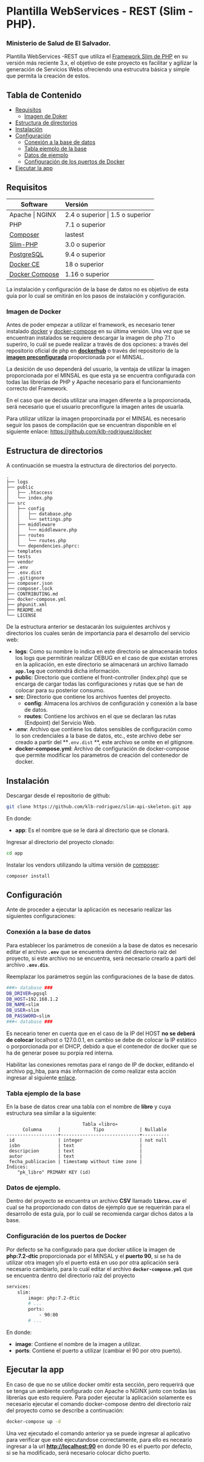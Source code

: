 # Plantilla WebServices - REST (Slim - PHP).

### Ministerio de Salud de El Salvador.

Plantilla WebServices -REST que utiliza el [Framework Slim de PHP](https://www.slimframework.com/) en su versión más reciente 3.x, el objetivo de este proyecto es facilitar y agilizar la generación de Servicios Webs ofreciendo una estrucutra básica y simple que permita la creación de estos.



## Tabla de Contenido

* [Requisitos](#requisitos)
  * [Imagen de Doker](#imagen-de-docker)
* [Estructura de directorios](#estructura-de-directorios)
* [Instalación](#instalacion)
* [Configuración](#configuracion)
  * [Conexión a la base de datos](#conexion-a-la-base-de-datos)
  * [Tabla ejemplo de la base](#tabla-ejemplo-de-la-base)
  * [Datos de ejemplo](#datos-de-ejemplo)
  * [Configuración de los puertos de Docker](#configuracion-de-los-puertos-de-docker)
* [Ejecutar la app](#ejecutar-la-app)

## **Requisitos**

| **Software**                                                 | **Versión**      |
| ------------------------------------------------------------ | :--------------- |
| Apache \| NGINX                                               | 2.4 o superior \| 1.5 o superior |
| PHP                                                          | 7.1 o superior |
| [Composer](https://getcomposer.org/download/) | lastest |
| [Slim-PHP](https://www.slimframework.com/docs/v3/start/installation.html) | 3.0 o superior |
| [PostgreSQL](https://www.postgresql.org/) | 9.4 o superior |
| [Docker CE](https://docs.docker.com/install/) | 18 o superior |
| [Docker Compose](https://docs.docker.com/compose/install/) | 1.16 o superior |

La instalación y configuración de la base de datos no es objetivo de esta guía por lo cual se omitirán en los pasos de instalación y configuración.



### Imagen de Docker

Antes de poder empezar a utilizar el framework, es necesario tener instalado [docker](https://docs.docker.com/install/) y [docker-compose](https://docs.docker.com/compose/install/) en su última versión. Una vez que se encuentran instalados se requiere descargar la imagen de php 7.1 o superiro, lo cuál se puede realizar a través de dos opciones: a través del repositorio oficial de php en **[dockerhub](https://hub.docker.com/_/php/)** o través del repositorio de la **[imagen preconfigurada](https://github.com/klb-rodriguez/docker)** proporcionada por el MINSAL.



La desición de uso dependerá del usuario, la ventaja de utilizar la imagen proporcionada por el MINSAL es que esta ya se encuentra configurada con todas las librerías de PHP y Apache necesario para el funcionamiento correcto del Framework.

En el caso que se decida utilizar una imagen diferente a la proporcionada, será necesario que  el usuario preconfigure la imagen antes de usuarla.



Para utilizar utilizar la imagen proporcinada por el MINSAL es necesario seguir los pasos de compilación que se encuentran disponible en el siguiente enlace: https://github.com/klb-rodriguez/docker



## Estructura de directorios

A continuación se muestra la estructura de directorios del poryecto.

```
.
├── logs
├── public
│   ├── .htaccess
│   └── index.php
├── src
│   ├── config
│   │   ├── database.php
│   │   └── settings.php
│   ├── middleware
│   │   └── middleware.php
│   ├── routes
│   │   └── routes.php
│   └── dependencies.phprc:
├── templates
├── tests
├── vendor
├── .env
├── .env.dist
├── .gitignore
├── composer.json
├── composer.lock
├── CONTRIBUTING.md
├── docker-compose.yml
├── phpunit.xml
├── README.md
└── LICENSE

```

De la estructura anterior se destacarán los suiguientes archivos y directorios los cuales serán de importancia para el desarrollo del servicio web:

- **logs**: Como su nombre lo indica en este directorio se almacenarán todos los logs que permitirán realizar DEBUG en el caso de que existan errores en la aplicación, en este directorio se almacenará un archivo llamado **`app.log`** que contendrá dicha información.
- **public**: Directorio que contiene el front-controller (index.php) que se encarga de cargar todas las configuraciones y rutas que se han de colocar para su posterior consumo.
- **src**: Directorio que contiene los archivos fuentes del proyecto.
  - **config**: Almacena los archivos de configuración y conexión a la base de datos.
  - **routes**: Contiene los archivos en el que se declaran las rutas (Endpoint) del Servicio Web.
- **.env**: Archivo que contiene los datos sensibles de configuración como lo son credenciales a la base de datos, etc., este archivo debe ser creado a partir del **`.env.dist` **, este archivo se omite en el gitignore.
- **docker-compose.yml**:  Archivo de configuración de docker-compose que permite modificar los parametros de creación del contenedor de docker.



## Instalación

Descargar desde el repositorio de github:

```bash
git clone https://github.com/klb-rodriguez/slim-api-skeleton.git app
```

En donde:

- **app**: Es el nombre que se le dará al directorio que se clonará.

Ingresar al directorio del proyecto clonado:

```bash
cd app
```

Instalar los vendors utilizando la ultima versión de [composer](https://getcomposer.org/download/):

```bash
composer install
```



## Configuración

Ante de proceder a ejecutar la aplicación es necesario realizar las siguientes configuraciones:



### Conexión a la base de datos

Para establecer los parámetros de conexión a la base de datos es necesario editar el archivo **`.env`** que se encuentra dentro del directorio raíz del proyecto, si este archivo no se encuentra, será necesario crearlo a parti del archivo  **`.env.dis`**.

Reemplazar los parámetros según las configuraciones de la base de datos.

```bash
###> database ###
DB_DRIVER=pgsql
DB_HOST=192.168.1.2
DB_NAME=slim
DB_USER=slim
DB_PASSWORD=slim
###< database ###
```

Es neceario tener en cuenta que en el caso de la IP del HOST **no se deberá de colocar** localhost o 127.0.0.1, en cambio se debe de colocar la IP estático o porporcionada por el DHCP, debido a que el contenedor de docker que se ha de generar posee su porpia red interna.

Habilitar las conexiones remotas para el rango de IP de docker, editando el archivo pg_hba, para más información de como realizar esta acción ingresar al siguiente [enlace](https://blog.bigbinary.com/2016/01/23/configure-postgresql-to-allow-remote-connection.html).



### Tabla ejemplo de la base

En la base de datos crear una tabla con el nombre de **libro** y cuya estructura sea similar a la siguiente: 

```
                            Tabla «libro»
      Columna      |            Tipo             | Nullable
-------------------+-----------------------------+----------
 id                | integer                     | not null
 isbn              | text                        |
 descripcion       | text                        |
 autor             | text                        |
 fecha_publicacion | timestamp without time zone |
Índices:
    "pk_libro" PRIMARY KEY (id)
```



### Datos de ejemplo.

Dentro del proyecto se encuentra un archivo **CSV** llamado **`libros.csv`** el cual se ha proporcionado con datos de ejemplo que se requerirán para el desarrollo de esta guía, por lo cuál se recomienda cargar dichos datos a la base.



### Configuración de los puertos de Docker

Por defecto se ha configurado para que docker utilice la imagen de **php:7.2-dtic** proporcionada por el MINSAL y el **puerto 90**, si se ha de utilizar otra imagen y/o el puerto está en uso por otra aplicación será necesario cambiarlo, para lo cuál editar el archivo **`docker-compose.yml`** que se encuentra dentro del directorio raíz del proyecto 

```bash
services:
    slim:
        image: php:7.2-dtic
        # ...
        ports:
            - 90:80
        # ...
```



En donde:

- **image**: Contiene el nombre de la imagen a utilizar.
- **ports**: Contiene el puerto a utilizar (cambiar el 90 por otro puerto).



## Ejecutar la app

En caso de que no se utilice docker omitir esta sección, pero requerirá que se tenga un ambiente configurado con Apache o NGINX junto con todas las librerías que esto requiere.  Para poder ejecutar la aplicación solamente es necesario ejecutar el comando docker-compose dentro del directorio raíz del proyecto como se describe a continuación:

```bash
docker-compose up -d
```

Una vez ejecutado el comando anterior ya se puede ingresar al aplicativo para verificar que esté ejecutandose correctamente, para ello es neceario ingresar a la url **[http://localhost:90](http://localhost:90)** en donde 90 es el puerto por defecto, si se ha modificado, será necesario colocar dicho puerto.

